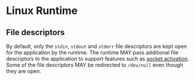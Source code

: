 # Linux Runtime

## File descriptors

By default, only the `stdin`, `stdout` and `stderr` file descriptors are kept open for the application by the runtime.
The runtime MAY pass additional file descriptors to the application to support features such as [socket activation](http://0pointer.de/blog/projects/socket-activated-containers.html).
Some of the file descriptors MAY be redirected to `/dev/null` even though they are open.
